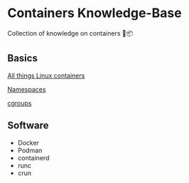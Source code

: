 # Containers Knowledge-Base
Collection of knowledge on containers 🐋📦

## Basics

[All things Linux containers](http://containerz.info/)

[Namespaces](https://en.wikipedia.org/wiki/Linux_namespaces)

[cgroups](https://en.wikipedia.org/wiki/Cgroups)

## Software

* Docker
* Podman
* containerd
* runc
* crun
